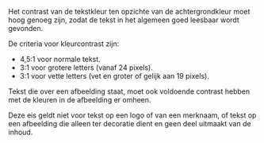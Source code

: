 <!-- @license CC0-1.0 -->

Het contrast van de tekstkleur ten opzichte van de achtergrondkleur moet hoog genoeg zijn, zodat de tekst in het algemeen goed leesbaar wordt gevonden.

De criteria voor kleurcontrast zijn:

- 4,5:1 voor normale tekst.
- 3:1 voor grotere letters (vanaf 24 pixels).
- 3:1 voor vette letters (vet en groter of gelijk aan 19 pixels).

Tekst die over een afbeelding staat, moet ook voldoende contrast hebben met de kleuren in de afbeelding er omheen.

Deze eis geldt niet voor tekst op een logo of van een merknaam, of tekst op een afbeelding die alleen ter decoratie dient en geen deel uitmaakt van de inhoud.
